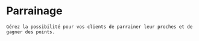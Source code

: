 # Parrainage


    Gérez la possibilité pour vos clients de parrainer leur proches et de gagner des points.
  
